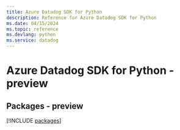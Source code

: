 ```yaml
---
title: Azure Datadog SDK for Python
description: Reference for Azure Datadog SDK for Python
ms.date: 04/15/2024
ms.topic: reference
ms.devlang: python
ms.service: datadog
---
```

# Azure Datadog SDK for Python - preview
## Packages - preview
[!INCLUDE [packages](datadog-index.md)]